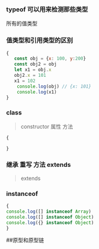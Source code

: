 ### typeof 可以用来检测那些类型
所有的值类型
### 值类型和引用类型的区别
```js
{
   const obj = {x: 100, y:200}
   const obj2 = obj
   let x1 = obj.x
   obj2.x = 101
   x1 = 102
    console.log(obj) // {x: 101} 
    console.log(x1)
}
```
### class
> constructor
> 属性
> 方法
```js
{

}
```
### 继承 重写 方法 extends
> extends
### instanceof 
```js
{
console.log([] instanceof Array)
console.log([] instanceof Object)
console.log({} instanceof Object)
}
```
##原型和原型链